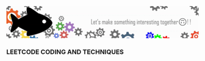 ![GithubHeader](https://github.com/Think-Big-Do-Small/LEETCODE-CODING-AND-TECHNIQUES/blob/main/test.gif)
### LEETCODE CODING AND TECHNIQUES

